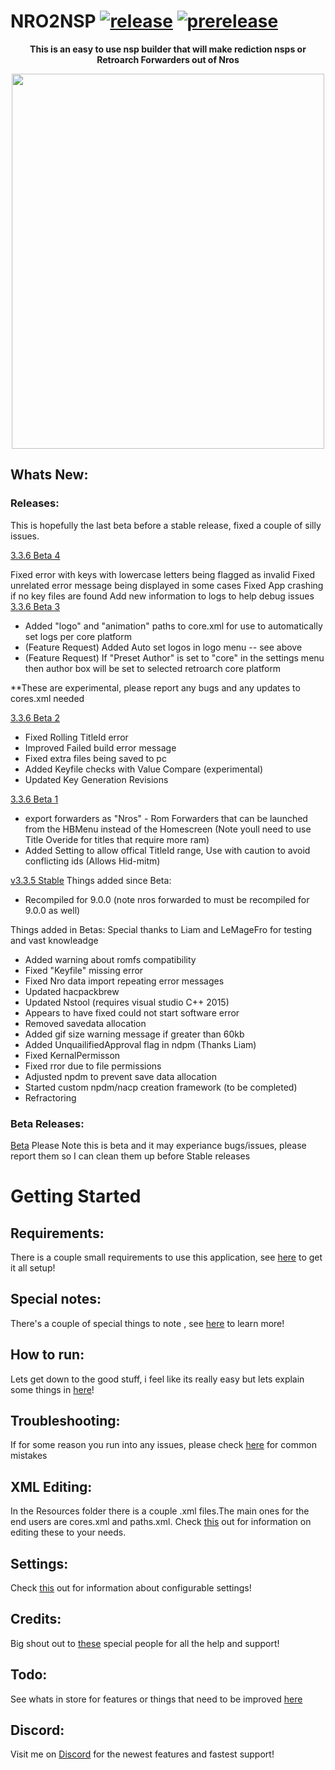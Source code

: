   # NRO2NSP [![release](https://img.shields.io/github/v/release/Root-MtX/Nro2Nsp)](https://github.com/Root-MtX/Nro2Nsp/releases/latest) [![prerelease](https://img.shields.io/github/v/release/Root-MtX/Nro2Nsp?include_prereleases&label=prerelease)](https://github.com/Root-MtX/Nro2Nsp/releases)
<p align="center">
    <b> This is an easy to use nsp builder that will make rediction nsps or Retroarch Forwarders out of Nros</b><br>
</p>
<p align="center"> 
<img src="https://github.com/Root-MtX/Nro2Nsp/blob/master/Images/themedMenu.JPG?raw=true" width="500" height="600">
</p>

## Whats New:

### Releases:
This is hopefully the last beta before a stable release, fixed a couple of silly issues.

[3.3.6 Beta 4](https://github.com/Root-MtX/Nro2Nsp/releases/download/3.3.6Beta4/Nro2Nsp.3.3.6.-.Beta.4.zip)

Fixed error with keys with lowercase letters being flagged as invalid
Fixed unrelated error message being displayed in some cases
Fixed App crashing if no key files are found
Add new information to logs to help debug issues
[3.3.6 Beta 3](https://github.com/Root-MtX/Nro2Nsp/releases/download/3.3.6Beta3/Nro2Nsp.3.3.6.-.Beta.3.zip)

- Added "logo" and "animation" paths to core.xml for use to automatically set logs per core platform
- (Feature Request) Added Auto set logos in logo menu -- see above
- (Feature Request) If "Preset Author" is set to "core" in the settings menu then author box will be set to selected retroarch core platform

**These are experimental, please report any bugs and any updates to cores.xml needed


[3.3.6 Beta 2](https://github.com/Root-MtX/Nro2Nsp/releases/download/3.3.6Beta2/Nro2Nsp.3.3.6.-.Beta.2.zip)
- Fixed Rolling TitleId error
- Improved Failed build error message
- Fixed extra files being saved to pc
- Added Keyfile checks with Value Compare (experimental)
- Updated Key Generation Revisions

[3.3.6 Beta 1](https://github.com/Root-MtX/Nro2Nsp/raw/master/Releases/Betas/Nro2Nsp%203.3.6%20-%20Beta%201.zip)
- export forwarders as "Nros" - Rom Forwarders that can be launched from the HBMenu instead of the Homescreen (Note youll need to use Title Overide for titles that require more ram)
- Added Setting to allow offical TitleId range, Use with caution to avoid conflicting ids (Allows Hid-mitm)

[v3.3.5 Stable](https://github.com/Root-MtX/Nro2Nsp/releases/tag/3.3.5)
Things added since Beta:
- Recompiled for 9.0.0 (note nros forwarded to must be recompiled for 9.0.0 as well)

Things added in Betas:
Special thanks to Liam and LeMageFro for testing and vast knowleadge
- Added warning about romfs compatibility
- Fixed "Keyfile" missing error
- Fixed Nro data import repeating error messages
- Updated hacpackbrew
- Updated Nstool (requires visual studio C++ 2015)
- Appears to have fixed could not start software error
- Removed savedata allocation
- Added gif size warning message if greater than 60kb
- Added UnquailifiedApproval flag in ndpm (Thanks Liam)
- Fixed KernalPermisson
- Fixed rror due to file permissions
- Adjusted npdm to prevent save data allocation
- Started custom npdm/nacp creation framework (to be completed)
- Refractoring

### Beta Releases:
[Beta](https://github.com/Root-MtX/Nro2Nsp/tree/master/Releases/Betas)
Please Note this is beta and it may experiance bugs/issues, please report them so I can clean them up before Stable releases

# Getting Started
## Requirements: 
There is a couple small requirements to use this application, see [here](https://github.com/Root-MtX/Nro2Nsp/wiki/Requirements) to get it all setup!

## Special notes:
There's a couple of special things to note , see [here](https://github.com/Root-MtX/Nro2Nsp/wiki/Special-Notes) to learn more!

## How to run:
Lets get down to the good stuff, i feel like its really easy but lets explain some things in [here](https://github.com/Root-MtX/Nro2Nsp/wiki/Use)!

## Troubleshooting:
If for some reason you run into any issues, please check [here](https://github.com/Root-MtX/Nro2Nsp/wiki/Troubleshooting) for common mistakes

## XML Editing:
In the Resources folder there is a couple .xml files.The main ones for the end users are cores.xml and paths.xml. Check [this](https://github.com/Root-MtX/Nro2Nsp/wiki/Xml-Editing) out for information on editing these to your needs.

## Settings:
Check [this](https://github.com/Root-MtX/Nro2Nsp/wiki/Settings) out for information about configurable settings!

## Credits: 
Big shout out to [these](https://github.com/Root-MtX/Nro2Nsp/wiki/Credits) special people for all the help and support! 	

## Todo:
See whats in store for features or things that need to be improved [here](https://github.com/Root-MtX/Nro2Nsp/wiki/Todo)

## Discord: 
Visit me on [Discord](https://discord.gg/yTSfphh) for the newest features and fastest support!

